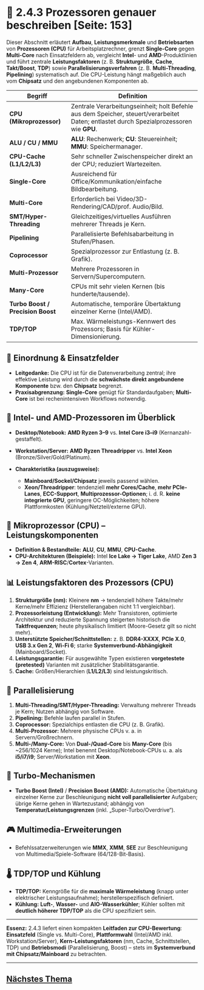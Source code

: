 # 🧠 2.4.3 Prozessoren genauer beschreiben [Seite: 153]

Dieser Abschnitt erläutert **Aufbau**, **Leistungsmerkmale** und **Betriebsarten** von **Prozessoren (CPU)** für Arbeitsplatzrechner, grenzt **Single-Core** gegen **Multi-Core** nach Einsatzfeldern ab, vergleicht **Intel**- und **AMD**-Produktlinien und führt zentrale **Leistungsfaktoren** (z. B. **Strukturgröße**, **Cache**, **Takt/Boost**, **TDP**) sowie **Parallelisierungsverfahren** (z. B. **Multi-Threading**, **Pipelining**) systematisch auf. Die CPU-Leistung hängt maßgeblich auch vom **Chipsatz** und den angebundenen Komponenten ab. 

| Begriff                           | Definition                                                                                                                                |
| --------------------------------- | ----------------------------------------------------------------------------------------------------------------------------------------- |
| **CPU (Mikroprozessor)**          | Zentrale Verarbeitungseinheit; holt Befehle aus dem Speicher, steuert/verarbeitet Daten; entlastet durch Spezialprozessoren wie **GPU**.  |
| **ALU / CU / MMU**                | **ALU**: Rechenwerk; **CU**: Steuereinheit; **MMU**: Speichermanager.                                                                     |
| **CPU-Cache (L1/L2/L3)**          | Sehr schneller Zwischenspeicher direkt an der CPU; reduziert Wartezeiten.                                                                 |
| **Single-Core**                   | Ausreichend für Office/Kommunikation/einfache Bildbearbeitung.                                                                            |
| **Multi-Core**                    | Erforderlich bei Video/3D-Rendering/CAD/prof. Audio/Bild.                                                                                 |
| **SMT/Hyper-Threading**           | Gleichzeitiges/virtuelles Ausführen mehrerer Threads je Kern.                                                                             |
| **Pipelining**                    | Parallelisierte Befehlsabarbeitung in Stufen/Phasen.                                                                                      |
| **Coprocessor**                   | Spezialprozessor zur Entlastung (z. B. Grafik).                                                                                           |
| **Multi-Prozessor**               | Mehrere Prozessoren in Servern/Supercomputern.                                                                                            |
| **Many-Core**                     | CPUs mit sehr vielen Kernen (bis hunderte/tausende).                                                                                      |
| **Turbo Boost / Precision Boost** | Automatische, temporäre Übertaktung einzelner Kerne (Intel/AMD).                                                                          |
| **TDP/TOP**                       | Max. Wärmeleistungs-Kennwert des Prozessors; Basis für Kühler-Dimensionierung.                                                            |

## 🧩 Einordnung & Einsatzfelder

* **Leitgedanke:** Die CPU ist für die Datenverarbeitung zentral; ihre effektive Leistung wird durch die **schwächste direkt angebundene Komponente** bzw. den **Chipsatz** begrenzt. 
* **Praxisabgrenzung:** **Single-Core** genügt für Standardaufgaben; **Multi-Core** ist bei rechenintensiven Workflows notwendig. 

## 🧮 Intel- und AMD-Prozessoren im Überblick

* **Desktop/Notebook:** **AMD Ryzen 3–9** vs. **Intel Core i3–i9** (Kernanzahl-gestaffelt). 
* **Workstation/Server:** **AMD Ryzen Threadripper** vs. **Intel Xeon** (Bronze/Silver/Gold/Platinum). 
* **Charakteristika (auszugsweise):**

  * **Mainboard/Sockel/Chipsatz** jeweils passend wählen.
  * **Xeon/Threadripper**: tendenziell **mehr Cores/Cache**, **mehr PCIe-Lanes**, **ECC-Support**, **Multiprozessor-Optionen**; i. d. R. **keine integrierte GPU**, geringere OC-Möglichkeiten; höhere Plattformkosten (Kühlung/Netzteil/externe GPU). 

## 🧠 Mikroprozessor (CPU) – Leistungskomponenten

* **Definition & Bestandteile:** **ALU**, **CU**, **MMU**, **CPU-Cache**. 
* **CPU-Architekturen (Beispiele):** Intel **Ice Lake → Tiger Lake**, AMD **Zen 3 → Zen 4**, **ARM-RISC**/**Cortex**-Varianten. 

## 📊 Leistungsfaktoren des Prozessors (CPU)

1. **Strukturgröße (nm):** Kleinere **nm** → tendenziell höhere Takte/mehr Kerne/mehr Effizienz (Herstellerangaben nicht 1:1 vergleichbar). 
2. **Prozessorleistung (Entwicklung):** Mehr Transistoren, optimierte Architektur und reduzierte Spannung steigerten historisch die **Taktfrequenzen**; heute physikalisch limitiert (Moore-Gesetz gilt so nicht mehr).
3. **Unterstützte Speicher/Schnittstellen:** z. B. **DDR4-XXXX**, **PCIe X.0**, **USB 3.x Gen 2**, **Wi-Fi 6**; starke **Systemverbund-Abhängigkeit** (Mainboard/Socket). 
4. **Leistungsgarantie:** Für ausgewählte Typen existieren **vorgetestete (pretested)** Varianten mit zusätzlicher Stabilitätsgarantie. 
5. **Cache:** Größen/Hierarchien (**L1/L2/L3**) sind leistungskritisch. 

## 🔀 Parallelisierung

1. **Multi-Threading/SMT/Hyper-Threading:** Verwaltung mehrerer Threads je Kern; Nutzen abhängig von Software. 
2. **Pipelining:** Befehle laufen parallel in Stufen. 
3. **Coprocessor:** Spezialchips entlasten die CPU (z. B. Grafik). 
4. **Multi-Prozessor:** Mehrere physische CPUs v. a. in Servern/Großrechnern. 
5. **Multi-/Many-Core:** Von **Dual-/Quad-Core** bis **Many-Core** (bis ~256/1024 Kerne); Intel benennt Desktop/Notebook-CPUs u. a. als **i5/i7/i9**; Server/Workstation mit **Xeon**. 

## 🚀 Turbo-Mechanismen

* **Turbo Boost (Intel)** / **Precision Boost (AMD):** Automatische Übertaktung einzelner Kerne zur Beschleunigung **nicht voll parallelisierter** Aufgaben; übrige Kerne gehen in Wartezustand; abhängig von **Temperatur/Leistungsgrenzen** (inkl. „Super-Turbo/Overdrive“). 

## 🎮 Multimedia-Erweiterungen

* Befehlssatzerweiterungen wie **MMX**, **XMM**, **SEE** zur Beschleunigung von Multimedia/Spiele-Software (64/128-Bit-Basis). 

## 🌡️ TDP/TOP und Kühlung

* **TDP/TOP:** Kenngröße für die **maximale Wärmeleistung** (knapp unter elektrischer Leistungsaufnahme); herstellerspezifisch definiert.
* **Kühlung:** **Luft-**, **Wasser-** und **AIO-Wasserkühler**; Kühler sollten mit **deutlich höherer TDP/TOP** als die CPU spezifiziert sein. 

---

**Essenz:** 2.4.3 liefert einen kompakten **Leitfaden zur CPU-Bewertung**: **Einsatzfeld** (Single vs. Multi-Core), **Plattformwahl** (Intel/AMD inkl. Workstation/Server), **Kern-Leistungsfaktoren** (nm, Cache, Schnittstellen, TDP) und **Betriebsmodi** (Parallelisierung, Boost) – stets im **Systemverbund mit Chipsatz/Mainboard** zu betrachten.

---

## [Nächstes Thema](./2.4.4_Arbeitsspeicher_RAM_und_Festplattenarten_unterscheiden.md)